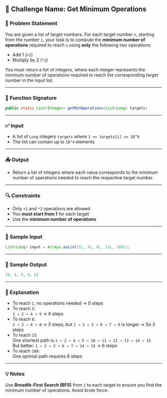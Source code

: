 ## 📘 Challenge Name: Get Minimum Operations

### 📝 Problem Statement

You are given a list of target numbers. For each target number `n`, starting from the number `1`, your task is to compute the **minimum number of operations** required to reach `n` using **only** the following two operations:

- Add 1 (`+1`)
- Multiply by 2 (`*2`)

You must return a list of integers, where each integer represents the minimum number of operations required to reach the corresponding target number in the input list.

---

### 🔧 Function Signature

```java
public static List<Integer> getMinOperations(List<Long> targets)
```

---

### ✅ Input

- A list of `Long` integers `targets` where `1 <= targets[i] <= 10^9`
- The list can contain up to `10^4` elements

---

### 📤 Output

- Return a list of integers where each value corresponds to the minimum number of operations needed to reach the respective target number.

---

### 🔍 Constraints

- Only `+1` and `*2` operations are allowed
- You **must start from 1** for each target
- Use the **minimum number of operations**

---

### 🧪 Sample Input

```java
List<Long> input = Arrays.asList(1L, 5L, 8L, 15L, 100L);
```

---

### 🎯 Sample Output

```java
[0, 4, 4, 6, 8]
```

---

### 🧠 Explanation

- To reach `1`, no operations needed → 0 steps
- To reach `5`:  
  `1 → 2 → 4 → 5` → 4 steps  
- To reach `8`:  
  `1 → 2 → 4 → 8` → 3 steps, but `1 → 2 → 3 → 6 → 7 → 8` is longer → So 3 steps  
- To reach `15`:  
  One shortest path is `1 → 2 → 4 → 5 → 10 → 11 → 12 → 13 → 14 → 15`  
  But better: `1 → 2 → 3 → 6 → 7 → 14 → 15` → 6 steps  
- To reach `100`:  
  One optimal path requires 8 steps

---

### 💡 Notes

Use **Breadth-First Search (BFS)** from `1` to each target to ensure you find the minimum number of operations. Avoid brute force.
